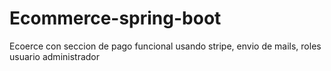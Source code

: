 # Ecommerce-spring-boot
 Ecoerce con seccion de pago funcional usando stripe, envio de mails, roles usuario administrador 
